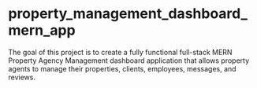 # property_management_dashboard_mern_app
The goal of this project is to create a fully functional full-stack MERN Property Agency Management dashboard application that allows property agents to manage their properties, clients, employees, messages, and reviews.

